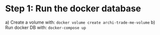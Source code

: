 # Step 1: Run the docker database
a) Create a volume with: `` docker volume create archi-trade-me-volume ``
b) Run docker DB with: `` docker-compose up  ``